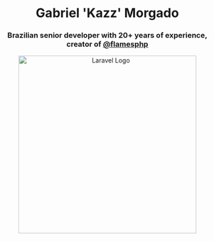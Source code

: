 <h1 align="center">Gabriel 'Kazz' Morgado</h1>
<h3 align="center">Brazilian senior developer with 20+ years of experience‎, creator of <a href="https://github.com/flamesphp/flames" target="_blank">@flamesphp</a></h3>



<p align="center"><a href="https://flamesphp.com" target="_blank"><img src="https://i.ibb.co/5LBsG09/flames.png" width="400" alt="Laravel Logo"></a></p>

